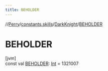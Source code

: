 ```yaml
---
title: BEHOLDER
---
```

//[Perry](../../../index.html)/[constants.skills](../index.html)/[DarkKnight](index.html)/[BEHOLDER](-b-e-h-o-l-d-e-r.html)



# BEHOLDER



[jvm]\
const val [BEHOLDER](-b-e-h-o-l-d-e-r.html): [Int](https://kotlinlang.org/api/latest/jvm/stdlib/kotlin/-int/index.html) = 1321007




